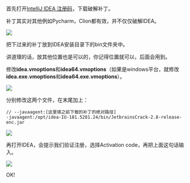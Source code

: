 首先打开[IntelliJ IDEA 注册码](http://idea.lanyus.com/)，下载破解补丁。

补丁其实对其他例如Pycharm，Clion都有效，并不仅仅破解IDEA。

![](https://user-images.githubusercontent.com/16182206/43384806-ae2e3fc2-9411-11e8-9474-d21b64032b34.png)

把下过来的补丁放到IDEA安装目录下的bin文件夹中。

讲道理的话，放其他位置也是可以的，你记得位置就可以，后面会用到。

修改**idea.vmoptions**和**idea64.vmoptions**（如果是windows平台，就修改**idea.exe.vmoptions**和**idea64.exe.vmoptions**）。

![](https://user-images.githubusercontent.com/16182206/43384810-b1cd1f22-9411-11e8-8ad4-5cb812bc7139.png)

分别修改这两个文件，在末尾加上：

```
// --javaagent:[这里填之前下载的补丁的绝对路径]
-javaagent:/opt/idea-IU-181.5281.24/bin/JetbrainsCrack-2.8-release-enc.jar
```
![](https://user-images.githubusercontent.com/16182206/43384814-b3bb69c4-9411-11e8-9e56-27f79f59abc8.png)

再打开IDEA，会提示我们验证注册，选择Activation code，再把上面这句话输入。

![](https://user-images.githubusercontent.com/16182206/43384818-b5882fda-9411-11e8-983c-3edd1a408fd8.png)

OK!
